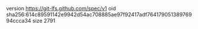 version https://git-lfs.github.com/spec/v1
oid sha256:614c89591142e9942d54ac708885ae97f92417adf76417905138976994ccca34
size 2791
